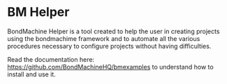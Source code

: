 # BM Helper

BondMachine Helper is a tool created to help the user in creating projects using the bondmachime framework and to automate all the various procedures necessary to configure projects without having difficulties.

Read the documentation here: https://github.com/BondMachineHQ/bmexamples to understand how to install and use it.

